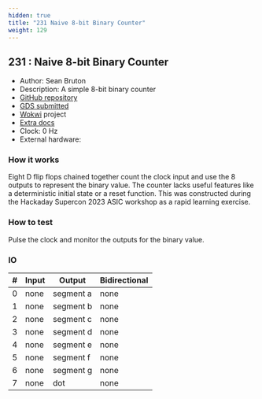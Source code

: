 ```yaml
---
hidden: true
title: "231 Naive 8-bit Binary Counter"
weight: 129
---
```


## 231 : Naive 8-bit Binary Counter

* Author: Sean Bruton
* Description: A simple 8-bit binary counter
* [GitHub repository](https://github.com/sbruton/asic-poc)
* [GDS submitted](https://github.com/sbruton/asic-poc/actions/runs/6755972809)
* [Wokwi](https://wokwi.com/projects/380412382001715201) project
* [Extra docs]()
* Clock: 0 Hz
* External hardware: 



### How it works

Eight D flip flops chained together count the clock input and use the 8 outputs to represent the binary value. The counter lacks
useful features like a deterministic initial state or a reset function. This was constructed during the Hackaday Supercon 2023 ASIC
workshop as a rapid learning exercise.


### How to test

Pulse the clock and monitor the outputs for the binary value.


### IO

| # | Input        | Output       | Bidirectional      |
|---|--------------|--------------| -------------------|
| 0 | none  | segment a | none |
| 1 | none  | segment b | none |
| 2 | none  | segment c | none |
| 3 | none  | segment d | none |
| 4 | none  | segment e | none |
| 5 | none  | segment f | none |
| 6 | none  | segment g | none |
| 7 | none  | dot | none |
